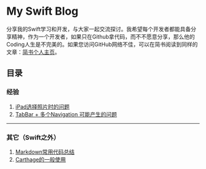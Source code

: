 # My Swift Blog

分享我的Swift学习和开发，与大家一起交流探讨。我希望每个开发者都能具备分享精神，作为一个开发者，如果只在Github拿代码，而不不愿意分享，那么他的Coding人生是不完美的。如果您访问GitHub网络不佳，可以在简书阅读到同样的文章：[简书个人主页](http://www.jianshu.com/users/c731b4ea6806/)。

## 目录

### 经验
1. [iPad选择照片时的问题](https://github.com/pangpingfei/SwiftBlog/blob/master/Exp/001.md)
2. [TabBar + 多个Navigation 可能产生的问题](https://github.com/pangpingfei/SwiftBlog/blob/master/Exp/002.md)

---

### 其它（Swift之外）
1. [Markdown常用代码总结](https://github.com/pangpingfei/SwiftBlog/blob/master/Others/Markdown.md)
2. [Carthage的一般使用](https://github.com/pangpingfei/SwiftBlog/blob/master/Others/Carthage.md)